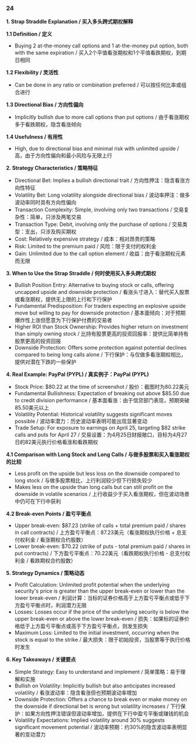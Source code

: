 ### 24

**1. Strap Straddle Explanation / 买入多头跨式期权解释**

**1.1 Definition / 定义**
- Buying 2 at-the-money call options and 1 at-the-money put option, both with the same expiration / 买入2个平值看涨期权和1个平值看跌期权，到期日相同

**1.2 Flexibility / 灵活性**
- Can be done in any ratio or combination preferred / 可以按任何比率或组合进行

**1.3 Directional Bias / 方向性偏向**
- Implicitly bullish due to more call options than put options / 由于看涨期权多于看跌期权，隐含看涨倾向

**1.4 Usefulness / 有用性**
- High, due to directional bias and minimal risk with unlimited upside / 高，由于方向性偏向和最小风险与无限上行

**2. Strategy Characteristics / 策略特征**
- Directional Bet: Implies a bullish directional trait / 方向性押注：隐含看涨方向性特征
- Volatility Bet: Long volatility alongside directional bias / 波动率押注：做多波动率同时具有方向性偏向
- Transaction Complexity: Simple, involving only two transactions / 交易复杂性：简单，只涉及两笔交易
- Transaction Type: Debit, involving only the purchase of options / 交易类型：支出，只涉及购买期权
- Cost: Relatively expensive strategy / 成本：相对昂贵的策略
- Risk: Limited to the premium paid / 风险：限于支付的权利金
- Gain: Unlimited due to the call option element / 收益：由于看涨期权元素而无限

**3. When to Use the Strap Straddle / 何时使用买入多头跨式期权**
- Bullish Position Entry: Alternative to buying stock or calls, offering uncapped upside and downside protection / 看涨头寸进入：替代买入股票或看涨期权，提供无上限的上行和下行保护
- Fundamental Predisposition: For traders expecting an explosive upside move but willing to pay for downside protection / 基本面倾向：对于预期爆炸性上涨但愿意为下行保护付费的交易者
- Higher ROI than Stock Ownership: Provides higher return on investment than simply owning stock / 比持有股票更高的投资回报率：提供比简单持有股票更高的投资回报
- Downside Protection: Offers some protection against potential declines compared to being long calls alone / 下行保护：与仅做多看涨期权相比，提供对潜在下跌的一些保护

**4. Real Example: PayPal (PYPL) / 真实例子：PayPal (PYPL)**
- Stock Price: $80.22 at the time of screenshot / 股价：截图时为80.22美元
- Fundamental Bullishness: Expectation of breaking out above $85.50 due to credit division performance / 基本面看涨：由于信贷部门表现，预期突破85.50美元以上
- Volatility Potential: Historical volatility suggests significant moves possible / 波动率潜力：历史波动率表明可能出现显著变动
- Trade Setup: For exposure to earnings on April 25, targeting $82 strike calls and puts for April 27 / 交易设置：为4月25日财报敞口，目标为4月27日的82美元执行价格看涨和看跌期权

**4.1 Comparison with Long Stock and Long Calls / 与做多股票和买入看涨期权的比较**
- Less profit on the upside but less loss on the downside compared to long stock / 与做多股票相比，上行利润较少但下行损失较少
- Makes less on the upside than long calls but can still profit on the downside in volatile scenarios / 上行收益少于买入看涨期权，但在波动场景中仍可在下行中获利

**4.2 Break-even Points / 盈亏平衡点**
- Upper break-even: $87.23 (strike of calls + total premium paid / shares in call contracts) / 上方盈亏平衡点：87.23美元（看涨期权执行价格 + 总支付权利金 / 看涨期权合约股数）
- Lower break-even: $70.22 (strike of puts - total premium paid / shares in put contracts) / 下方盈亏平衡点：70.22美元（看跌期权执行价格 - 总支付权利金 / 看跌期权合约股数）

**5. Strategy Dynamics / 策略动态**
- Profit Calculation: Unlimited profit potential when the underlying security's price is greater than the upper break-even or lower than the lower break-even / 利润计算：当标的证券价格高于上方盈亏平衡点或低于下方盈亏平衡点时，利润潜力无限
- Losses: Losses occur if the price of the underlying security is below the upper break-even or above the lower break-even / 损失：如果标的证券价格低于上方盈亏平衡点或高于下方盈亏平衡点，则发生损失
- Maximum Loss: Limited to the initial investment, occurring when the stock is equal to the strike / 最大损失：限于初始投资，当股票等于执行价格时发生

**6. Key Takeaways / 关键要点**
- Simple Strategy: Easy to understand and implement / 简单策略：易于理解和实施
- Bullish on Volatility: Implicitly bullish but also anticipates increased volatility / 看涨波动率：隐含看涨但也预期波动率增加
- Downside Protection: Offers a chance to break even or make money on the downside if directional bet is wrong but volatility increases / 下行保护：如果方向性押注错误但波动率增加，提供在下行中盈亏平衡或赚钱的机会
- Volatility Expectations: Implied volatility around 30% suggests significant movement potential / 波动率预期：约30%的隐含波动率表明显著的变动潜力

